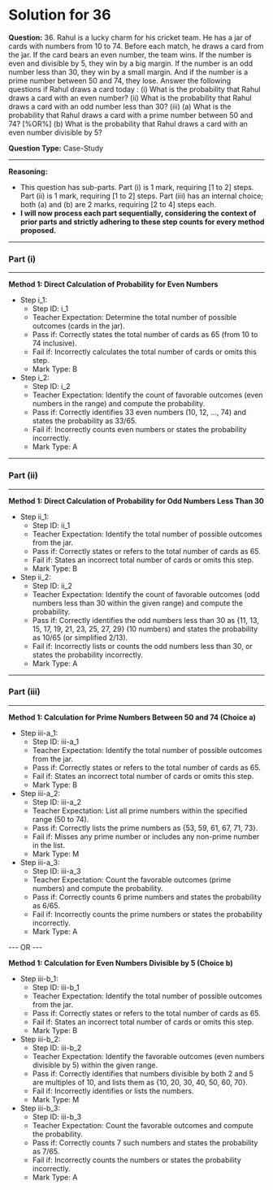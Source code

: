 # Solution for 36

**Question:** 36. Rahul is a lucky charm for his cricket team. He has a jar of cards with numbers from 10 to 74. Before each match, he draws a card from the jar. If the card bears an even number, the team wins. If the number is even and divisible by 5, they win by a big margin. If the number is an odd number less than 30, they win by a small margin. And if the number is a prime number between 50 and 74, they lose.
Answer the following questions if Rahul draws a card today :
(i) What is the probability that Rahul draws a card with an even number?
(ii) What is the probability that Rahul draws a card with an odd number less than 30?
(iii) (a) What is the probability that Rahul draws a card with a prime number between 50 and 74?
[%OR%]
(b) What is the probability that Rahul draws a card with an even number divisible by 5?

**Question Type:** Case-Study

---

**Reasoning:**
- This question has sub-parts. Part (i) is 1 mark, requiring [1 to 2] steps. Part (ii) is 1 mark, requiring [1 to 2] steps. Part (iii) has an internal choice; both (a) and (b) are 2 marks, requiring [2 to 4] steps each.
- **I will now process each part sequentially, considering the context of prior parts and strictly adhering to these step counts for every method proposed.**

---
### **Part (i)**
---
**Method 1: Direct Calculation of Probability for Even Numbers**
- Step i_1:
  - Step ID: i_1
  - Teacher Expectation: Determine the total number of possible outcomes (cards in the jar).
  - Pass if: Correctly states the total number of cards as 65 (from 10 to 74 inclusive).
  - Fail if: Incorrectly calculates the total number of cards or omits this step.
  - Mark Type: B
- Step i_2:
  - Step ID: i_2
  - Teacher Expectation: Identify the count of favorable outcomes (even numbers in the range) and compute the probability.
  - Pass if: Correctly identifies 33 even numbers (10, 12, ..., 74) and states the probability as 33/65.
  - Fail if: Incorrectly counts even numbers or states the probability incorrectly.
  - Mark Type: A

---
### **Part (ii)**
---
**Method 1: Direct Calculation of Probability for Odd Numbers Less Than 30**
- Step ii_1:
  - Step ID: ii_1
  - Teacher Expectation: Identify the total number of possible outcomes from the jar.
  - Pass if: Correctly states or refers to the total number of cards as 65.
  - Fail if: States an incorrect total number of cards or omits this step.
  - Mark Type: B
- Step ii_2:
  - Step ID: ii_2
  - Teacher Expectation: Identify the count of favorable outcomes (odd numbers less than 30 within the given range) and compute the probability.
  - Pass if: Correctly identifies the odd numbers less than 30 as {11, 13, 15, 17, 19, 21, 23, 25, 27, 29} (10 numbers) and states the probability as 10/65 (or simplified 2/13).
  - Fail if: Incorrectly lists or counts the odd numbers less than 30, or states the probability incorrectly.
  - Mark Type: A

---
### **Part (iii)**
---
**Method 1: Calculation for Prime Numbers Between 50 and 74 (Choice a)**
- Step iii-a_1:
  - Step ID: iii-a_1
  - Teacher Expectation: Identify the total number of possible outcomes from the jar.
  - Pass if: Correctly states or refers to the total number of cards as 65.
  - Fail if: States an incorrect total number of cards or omits this step.
  - Mark Type: B
- Step iii-a_2:
  - Step ID: iii-a_2
  - Teacher Expectation: List all prime numbers within the specified range (50 to 74).
  - Pass if: Correctly lists the prime numbers as {53, 59, 61, 67, 71, 73}.
  - Fail if: Misses any prime number or includes any non-prime number in the list.
  - Mark Type: M
- Step iii-a_3:
  - Step ID: iii-a_3
  - Teacher Expectation: Count the favorable outcomes (prime numbers) and compute the probability.
  - Pass if: Correctly counts 6 prime numbers and states the probability as 6/65.
  - Fail if: Incorrectly counts the prime numbers or states the probability incorrectly.
  - Mark Type: A

--- OR ---

**Method 1: Calculation for Even Numbers Divisible by 5 (Choice b)**
- Step iii-b_1:
  - Step ID: iii-b_1
  - Teacher Expectation: Identify the total number of possible outcomes from the jar.
  - Pass if: Correctly states or refers to the total number of cards as 65.
  - Fail if: States an incorrect total number of cards or omits this step.
  - Mark Type: B
- Step iii-b_2:
  - Step ID: iii-b_2
  - Teacher Expectation: Identify the favorable outcomes (even numbers divisible by 5) within the given range.
  - Pass if: Correctly identifies that numbers divisible by both 2 and 5 are multiples of 10, and lists them as {10, 20, 30, 40, 50, 60, 70}.
  - Fail if: Incorrectly identifies or lists the numbers.
  - Mark Type: M
- Step iii-b_3:
  - Step ID: iii-b_3
  - Teacher Expectation: Count the favorable outcomes and compute the probability.
  - Pass if: Correctly counts 7 such numbers and states the probability as 7/65.
  - Fail if: Incorrectly counts the numbers or states the probability incorrectly.
  - Mark Type: A
